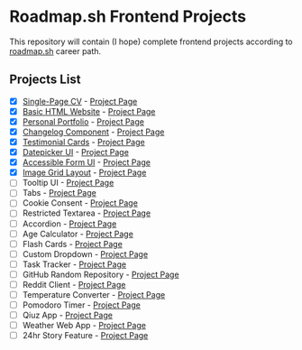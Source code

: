 # Roadmap.sh Frontend Projects

This repository will contain (I hope) complete frontend projects according to [roadmap.sh](https://roadmap.sh) career path.

## Projects List

- [x] [Single-Page CV](https://github.com/SkorpikFeed/Roadmap.sh-Solutions/tree/main/1.%20Single-Page%20CV) - [Project Page](https://roadmap.sh/projects/single-page-cv)
- [x] [Basic HTML Website](https://github.com/SkorpikFeed/Roadmap.sh-Solutions/tree/main/2.%20Basic%20HTML%20Website) - [Project Page](https://roadmap.sh/projects/basic-html-website)
- [x] [Personal Portfolio](https://skorpikfeed.github.io/Roadmap.sh-Solutions/3.%20Personal%20Portfolio) - [Project Page](https://roadmap.sh/projects/portfolio-website "Hello")
- [x] [Changelog Component](https://skorpikfeed.github.io/Roadmap.sh-Solutions/4.%20Changelog%20Component) - [Project Page](https://roadmap.sh/projects/changelog-component)
- [x] [Testimonial Cards](https://skorpikfeed.github.io/Roadmap.sh-Solutions/5.%20Testimonial%20Cards) - [Project Page](https://roadmap.sh/projects/testimonial-cards)
- [x] [Datepicker UI](https://skorpikfeed.github.io/Roadmap.sh-Solutions/6.%20Datepicker%20UI) - [Project Page](https://roadmap.sh/projects/datepicker-ui)
- [x] [Accessible Form UI](https://skorpikfeed.github.io/Roadmap.sh-Solutions/7.%20Accessible%20Form%20UI) - [Project Page](https://roadmap.sh/projects/accessible-form-ui)
- [x] [Image Grid Layout](https://skorpikfeed.github.io/Roadmap.sh-Solutions/8.%20Image%20Grid%20Layout) - [Project Page](https://roadmap.sh/projects/image-grid)
- [ ] Tooltip UI - [Project Page](https://roadmap.sh/projects/tooltip-ui)
- [ ] Tabs - [Project Page](https://roadmap.sh/projects/simple-tabs)
- [ ] Cookie Consent - [Project Page](https://roadmap.sh/projects/cookie-consent)
- [ ] Restricted Textarea - [Project Page](https://roadmap.sh/projects/restricted-textarea)
- [ ] Accordion - [Project Page](https://roadmap.sh/projects/accordion)
- [ ] Age Calculator - [Project Page](https://roadmap.sh/projects/age-calculator)
- [ ] Flash Cards - [Project Page](https://roadmap.sh/projects/flash-cards)
- [ ] Custom Dropdown - [Project Page](https://roadmap.sh/projects/custom-dropdown)
- [ ] Task Tracker - [Project Page](https://roadmap.sh/projects/task-tracker-js)
- [ ] GitHub Random Repository - [Project Page](https://roadmap.sh/projects/github-random-repo)
- [ ] Reddit Client - [Project Page](https://roadmap.sh/projects/reddit-client)
- [ ] Temperature Converter - [Project Page](https://roadmap.sh/projects/temperature-converter)
- [ ] Pomodoro Timer - [Project Page](https://roadmap.sh/projects/pomodoro-timer)
- [ ] Qiuz App - [Project Page](https://roadmap.sh/projects/quiz-app)
- [ ] Weather Web App - [Project Page](https://roadmap.sh/projects/weather-app)
- [ ] 24hr Story Feature - [Project Page](https://roadmap.sh/projects/stories-feature)
